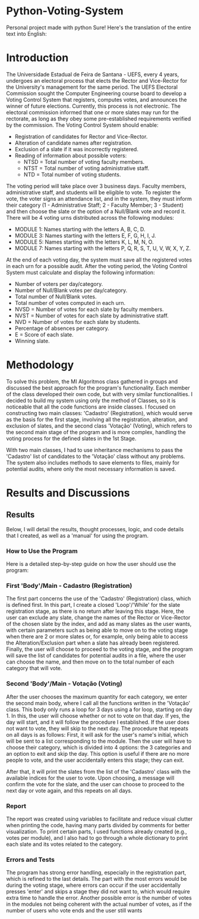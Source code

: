 # Python-Voting-System
Personal project made with python
Sure! Here's the translation of the entire text into English:

# Introduction

The Universidade Estadual de Feira de Santana - UEFS, every 4 years, undergoes an electoral process that elects the Rector and Vice-Rector for the University's management for the same period. The UEFS Electoral Commission sought the Computer Engineering course board to develop a Voting Control System that registers, computes votes, and announces the winner of future elections. Currently, this process is not electronic. The electoral commission informed that one or more slates may run for the rectorate, as long as they obey some pre-established requirements verified by the commission. The Voting Control System should enable:

- Registration of candidates for Rector and Vice-Rector.
- Alteration of candidate names after registration.
- Exclusion of a slate if it was incorrectly registered.
- Reading of information about possible voters:
  - NTSD = Total number of voting faculty members.
  - NTST = Total number of voting administrative staff.
  - NTD = Total number of voting students.

The voting period will take place over 3 business days. Faculty members, administrative staff, and students will be eligible to vote. To register the vote, the voter signs an attendance list, and in the system, they must inform their category (1 - Administrative Staff; 2 - Faculty Member; 3 - Student) and then choose the slate or the option of a Null/Blank vote and record it. There will be 4 voting urns distributed across the following modules:
- MODULE 1: Names starting with the letters A, B, C, D.
- MODULE 3: Names starting with the letters E, F, G, H, I, J.
- MODULE 5: Names starting with the letters K, L, M, N, O.
- MODULE 7: Names starting with the letters P, Q, R, S, T, U, V, W, X, Y, Z.

At the end of each voting day, the system must save all the registered votes in each urn for a possible audit. After the voting period, the Voting Control System must calculate and display the following information:
- Number of voters per day/category.
- Number of Null/Blank votes per day/category.
- Total number of Null/Blank votes.
- Total number of votes computed in each urn.
- NVSD = Number of votes for each slate by faculty members.
- NVST = Number of votes for each slate by administrative staff.
- NVD = Number of votes for each slate by students.
- Percentage of absences per category.
- E = Score of each slate.
- Winning slate.

# Methodology

To solve this problem, the MI Algoritmos class gathered in groups and discussed the best approach for the program's functionality. Each member of the class developed their own code, but with very similar functionalities. I decided to build my system using only the method of Classes, so it is noticeable that all the code functions are inside classes. I focused on constructing two main classes: 'Cadastro' (Registration), which would serve as the basis for the first stage, involving all the registration, alteration, and exclusion of slates, and the second class 'Votação' (Voting), which refers to the second main stage of the program and is more complex, handling the voting process for the defined slates in the 1st Stage.

With two main classes, I had to use inheritance mechanisms to pass the 'Cadastro' list of candidates to the 'Votação' class without any problems. The system also includes methods to save elements to files, mainly for potential audits, where only the most necessary information is saved.

# Results and Discussions

## Results

Below, I will detail the results, thought processes, logic, and code details that I created, as well as a 'manual' for using the program.

### How to Use the Program

Here is a detailed step-by-step guide on how the user should use the program:

### First 'Body'/Main - Cadastro (Registration)

The first part concerns the use of the 'Cadastro' (Registration) class, which is defined first. In this part, I create a closed 'Loop'/'While' for the slate registration stage, as there is no return after leaving this stage. Here, the user can exclude any slate, change the names of the Rector or Vice-Rector of the chosen slate by the index, and add as many slates as the user wants, with certain parameters such as being able to move on to the voting stage when there are 2 or more slates or, for example, only being able to access the Alteration/Exclusion part when a slate has already been registered. Finally, the user will choose to proceed to the voting stage, and the program will save the list of candidates for potential audits in a file, where the user can choose the name, and then move on to the total number of each category that will vote.

### Second 'Body'/Main - Votação (Voting)

After the user chooses the maximum quantity for each category, we enter the second main body, where I call all the functions written in the 'Votação' class. This body only runs a loop for 3 days using a for loop, starting on day 1. In this, the user will choose whether or not to vote on that day. If yes, the day will start, and it will follow the procedure I established. If the user does not want to vote, they will skip to the next day. The procedure that repeats on all days is as follows: First, it will ask for the user's name's initial, which will be sent to a list corresponding to the module. Then the user will have to choose their category, which is divided into 4 options: the 3 categories and an option to exit and skip the day. This option is useful if there are no more people to vote, and the user accidentally enters this stage; they can exit.

After that, it will print the slates from the list of the 'Cadastro' class with the available indices for the user to vote. Upon choosing, a message will confirm the vote for the slate, and the user can choose to proceed to the next day or vote again, and this repeats on all days.

### Report

The report was created using variables to facilitate and reduce visual clutter when printing the code, having many parts divided by comments for better visualization. To print certain parts, I used functions already created (e.g., votes per module), and I also had to go through a whole dictionary to print each slate and its votes related to the category.

### Errors and Tests

The program has strong error handling, especially in the registration part, which is refined to the last details. The part with the most errors would be during the voting stage, where errors can occur if the user accidentally presses 'enter' and skips a stage they did not want to, which would require extra time to handle the error. Another possible error is the number of votes in the modules not being coherent with the actual number of votes, as if the number of users who vote ends and the user still wants
